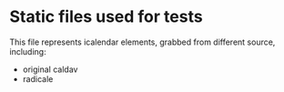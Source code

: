 # Static files used for tests

This file represents icalendar elements, grabbed from different source, including:
- original caldav
- radicale


